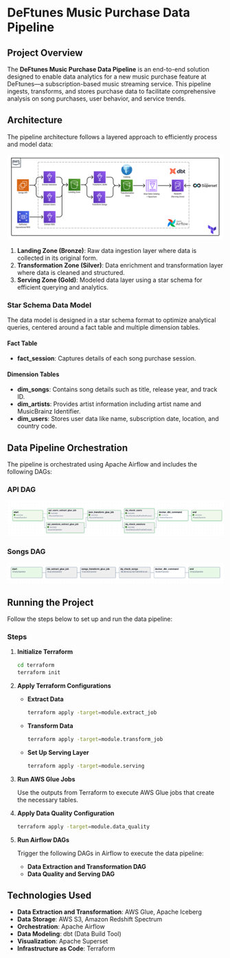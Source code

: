 # DeFtunes Music Purchase Data Pipeline

## Project Overview

The **DeFtunes Music Purchase Data Pipeline** is an end-to-end solution designed to enable data analytics for a new music purchase feature at DeFtunes—a subscription-based music streaming service. This pipeline ingests, transforms, and stores purchase data to facilitate comprehensive analysis on song purchases, user behavior, and service trends.

## Architecture

The pipeline architecture follows a layered approach to efficiently process and model data:

![Data Pipeline](./images/data_pipeline.png)

1. **Landing Zone (Bronze)**: Raw data ingestion layer where data is collected in its original form.
2. **Transformation Zone (Silver)**: Data enrichment and transformation layer where data is cleaned and structured.
3. **Serving Zone (Gold)**: Modeled data layer using a star schema for efficient querying and analytics.

### Star Schema Data Model

The data model is designed in a star schema format to optimize analytical queries, centered around a fact table and multiple dimension tables.

#### Fact Table

- **fact_session**: Captures details of each song purchase session.

#### Dimension Tables

- **dim_songs**: Contains song details such as title, release year, and track ID.
- **dim_artists**: Provides artist information including artist name and MusicBrainz Identifier.
- **dim_users**: Stores user data like name, subscription date, location, and country code.

## Data Pipeline Orchestration

The pipeline is orchestrated using Apache Airflow and includes the following DAGs:

### API DAG

![API DAG](./images/deftunes_api_dag.png)

### Songs DAG

![Songs DAG](./images/deftunes_songs_dag.png)

## Running the Project

Follow the steps below to set up and run the data pipeline:

### Steps

1. **Initialize Terraform**

   ```bash
   cd terraform
   terraform init
   ```

2. **Apply Terraform Configurations**

   - **Extract Data**

     ```bash
     terraform apply -target=module.extract_job
     ```

   - **Transform Data**

     ```bash
     terraform apply -target=module.transform_job
     ```

   - **Set Up Serving Layer**

     ```bash
     terraform apply -target=module.serving
     ```

3. **Run AWS Glue Jobs**

   Use the outputs from Terraform to execute AWS Glue jobs that create the necessary tables.

4. **Apply Data Quality Configuration**

   ```bash
   terraform apply -target=module.data_quality
   ```

5. **Run Airflow DAGs**

   Trigger the following DAGs in Airflow to execute the data pipeline:

   - **Data Extraction and Transformation DAG**
   - **Data Quality and Serving DAG**

## Technologies Used

- **Data Extraction and Transformation**: AWS Glue, Apache Iceberg
- **Data Storage**: AWS S3, Amazon Redshift Spectrum
- **Orchestration**: Apache Airflow
- **Data Modeling**: dbt (Data Build Tool)
- **Visualization**: Apache Superset
- **Infrastructure as Code**: Terraform